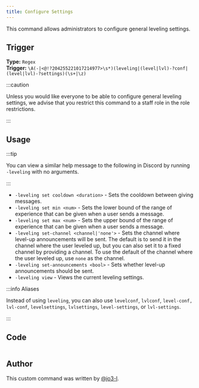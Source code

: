 ```yaml
---
title: Configure Settings
---
```


This command allows administrators to configure general leveling settings.

## Trigger

**Type:** `Regex`<br />
**Trigger:** `\A(-|<@!?204255221017214977>\s*)(leveling|(level|lvl)-?conf|(level|lvl)-?settings)(\s+|\z)`

:::caution

Unless you would like everyone to be able to configure general leveling settings, we advise that you restrict this command to a staff role in the role restrictions.

:::

## Usage

:::tip

You can view a similar help message to the following in Discord by running `-leveling` with no arguments.

:::

- `-leveling set cooldown <duration>` - Sets the cooldown between giving messages.
- `-leveling set min <num>` - Sets the lower bound of the range of experience that can be given when a user sends a message.
- `-leveling set max <num>` - Sets the upper bound of the range of experience that can be given when a user sends a message.
- `-leveling set-channel <channel|'none'>` - Sets the channel where level-up announcements will be sent. The default is to send it in the channel where the user leveled up, but you can also set it to a fixed channel by providing a channel. To use the default of the channel where the user leveled up, use `none` as the channel.
- `-leveling set-announcements <bool>` - Sets whether level-up announcements should be sent.
- `-leveling view` - Views the current leveling settings.

:::info Aliases

Instead of using `leveling`, you can also use `levelconf`, `lvlconf`, `level-conf,` `lvl-conf`, `levelsettings`, `lvlsettings`, `level-settings`, or `lvl-settings`.

:::

## Code

```go file=../../../src/leveling/leveling.go.tmpl

```

## Author

This custom command was written by [@jo3-l](https://github.com/jo3-l).

